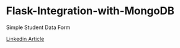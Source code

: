 # Flask-Integration-with-MongoDB
Simple Student Data Form


[Linkedin Article](https://www.linkedin.com/pulse/integrate-mongodb-flask-creating-simple-student-data-form-phatate)

